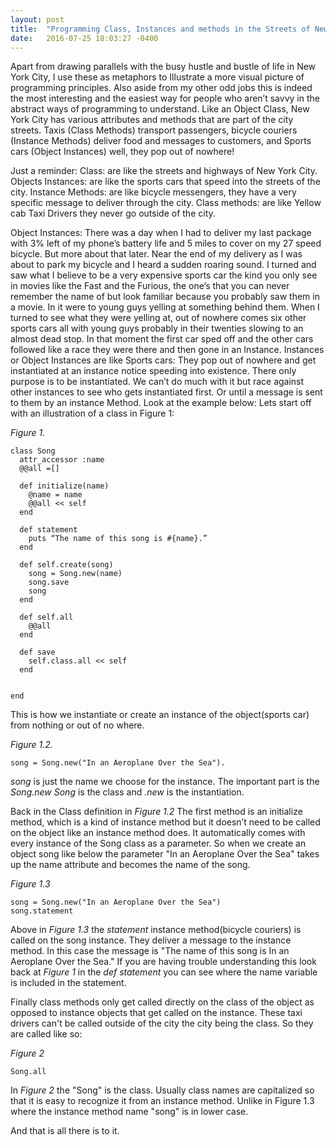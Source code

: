 ```yaml
---
layout: post
title:  "Programming Class, Instances and methods in the Streets of New York City. "
date:   2016-07-25 18:03:27 -0400
---
```





Apart from drawing parallels with the busy hustle and bustle of life in New York City, I use these as metaphors to Illustrate a more visual picture of programming principles. Also aside from my other odd jobs this is indeed the most interesting and the easiest way for people who aren’t savvy in the abstract ways of programming to understand. 
Like an Object Class, New York City has various attributes and methods that are part of the city streets. Taxis (Class Methods) transport passengers, bicycle couriers (Instance Methods) deliver food and messages to customers, and Sports cars (Object Instances) well, they pop out of nowhere!  

Just a reminder:
Class: are like the streets and highways of New York City. 
Objects Instances: are like the sports cars that speed into the streets of the city.
Instance Methods: are like bicycle messengers, they have a very specific message to deliver through the city.
Class methods: are like Yellow cab Taxi Drivers they never go outside of the city.


Object Instances:
There was a day when I had to deliver my last package with 3% left of my phone’s battery life and 5 miles to cover on my 27 speed bicycle. But more about that later. Near the end of my delivery as I was about to park my bicycle and I heard a sudden roaring sound. I turned and saw what I believe to be a very expensive sports car the kind you only see in movies like the Fast and the Furious, the one’s that you can never remember the name of but look familiar because you probably saw them in a movie. In it were to young guys yelling at something behind them. When I turned to see what they were yelling at, out of nowhere comes six other sports cars all with young guys probably in their twenties slowing to an almost dead stop. In that moment the first car sped off and the other cars followed like a race they were there and then gone in an Instance. 
Instances or Object Instances are like Sports cars: They pop out of nowhere and get instantiated at an instance notice speeding into existence. There only purpose is to be instantiated. We can’t do much with it but race against other instances to see who gets instantiated first. Or until a message is sent to them by an instance Method. Look at the example below:
Lets start off with an illustration of a class in Figure 1:

*Figure 1.*
```
class Song
  attr_accessor :name
  @@all =[]
    
  def initialize(name)
    @name = name
    @@all << self
  end
    
  def statement
    puts “The name of this song is #{name}.”
  end
    
  def self.create(song)
    song = Song.new(name)
    song.save
    song
  end
    
  def self.all
    @@all
  end
    
  def save
    self.class.all << self
  end


end
```

This is how we instantiate or create an instance of the object(sports car) from nothing or out of no where.

*Figure 1.2.*
```
song = Song.new("In an Aeroplane Over the Sea"). 
```
*song* is just the name we choose for the instance. The important part is the *Song.new* *Song* is the class and *.new* is the instantiation. 

Back in the Class definition in *Figure 1.2* The first method is an initialize method, which is a kind of instance method but it doesn’t need to be called on the object like an instance method does. It automatically comes with every instance of the Song class as a parameter. So when we create an object song like below the parameter "In an Aeroplane Over the Sea" takes up the name attribute and becomes the name of the song. 

*Figure 1.3*
```
song = Song.new("In an Aeroplane Over the Sea")
song.statement
```
Above in *Figure 1.3* the *statement* instance method(bicycle couriers) is called on the song instance. They deliver a message to the instance method. In this case the message is "The name of this song is In an Aeroplane Over the Sea." If you are having trouble understanding this look back at *Figure 1* in the *def* *statement* you can see where the name variable is included in the statement.

Finally class methods only get called directly on the class of the object as opposed to instance objects that get called on the instance. These taxi drivers can't be called outside of the city the city being the class. So they are called like so:

*Figure 2*
```
Song.all
```
In *Figure 2* the "Song" is the class. Usually class names are capitalized so that it is easy to recognize it from an instance method. Unlike in Figure 1.3 where the instance method name "song" is in lower case.

And that is all there is to it. 




